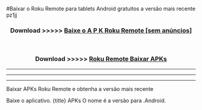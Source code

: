 #Baixar o Roku Remote   para tablets Android gratuitos a versão mais recente pz1jj


<div align="center">
<h3>Download >>>>> <a href="https://pt-web.web.app/?pt= Roku Remote ">Baixe o A P K Roku Remote  [sem anúncios]</a></h3><br>

<h3>Download >>>>> <a href="https://pt-web.web.app/?pt= Roku Remote ">Roku Remote  Baixar APKs</a></h3>
</div>

----------------------------------------------------------

----------------------------------------------------------

----------------------------------------------------------

Baixar APKs Roku Remote  e obtenha a versão mais recente

Baixe o aplicativo. {title} APKs O nome é a versão para .Android.


